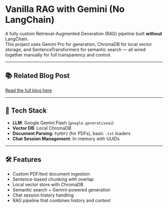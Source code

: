# Vanilla RAG with Gemini (No LangChain)

A fully custom Retrieval-Augmented Generation (RAG) pipeline built **without** LangChain.  
This project uses Gemini Pro for generation, ChromaDB for local vector storage, and SentenceTransformers for semantic search — all wired together manually for full transparency and control.

---

## 📚 Related Blog Post  
[Read the full blog here](https://genai-rag.hashnode.dev/vanilla-rag) 

---

## 🧩 Tech Stack

- **LLM**: Google Gemini Flash (`google.generativeai`)
- **Vector DB**: Local ChromaDB 
- **Document Parsing**: `PyPDF2` (for PDFs), basic `.txt` loaders
- **Chat Session Management**: In-memory with UUIDs

---

## 🛠️ Features

- Custom PDF/text document ingestion
- Sentence-based chunking with overlap
- Local vector store with ChromaDB
- Semantic search + Gemini-powered generation
- Chat session history handling
- RAG pipeline that combines history and context
